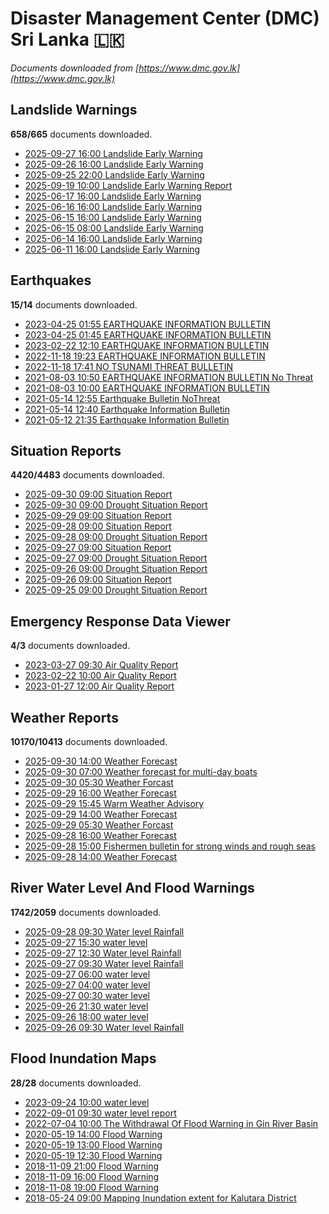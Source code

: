 # Disaster Management Center (DMC) Sri Lanka :sri_lanka:

*Documents downloaded from [https://www.dmc.gov.lk](https://www.dmc.gov.lk)*

## Landslide Warnings

**658/665** documents downloaded.

* [2025-09-27 16:00 Landslide Early Warning](data/landslide-warnings/20250927.1600.landslide-early-warning.pdf)
* [2025-09-26 16:00 Landslide Early Warning](data/landslide-warnings/20250926.1600.landslide-early-warning.pdf)
* [2025-09-25 22:00 Landslide Early Warning](data/landslide-warnings/20250925.2200.landslide-early-warning.pdf)
* [2025-09-19 10:00 Landslide Early Warning Report](data/landslide-warnings/20250919.1000.landslide-early-warning-report.pdf)
* [2025-06-17 16:00 Landslide Early Warning](data/landslide-warnings/20250617.1600.landslide-early-warning.pdf)
* [2025-06-16 16:00 Landslide Early Warning](data/landslide-warnings/20250616.1600.landslide-early-warning.pdf)
* [2025-06-15 16:00 Landslide Early Warning](data/landslide-warnings/20250615.1600.landslide-early-warning.pdf)
* [2025-06-15 08:00 Landslide Early Warning](data/landslide-warnings/20250615.0800.landslide-early-warning.pdf)
* [2025-06-14 16:00 Landslide Early Warning](data/landslide-warnings/20250614.1600.landslide-early-warning.pdf)
* [2025-06-11 16:00 Landslide Early Warning](data/landslide-warnings/20250611.1600.landslide-early-warning.pdf)

## Earthquakes

**15/14** documents downloaded.

* [2023-04-25 01:55 EARTHQUAKE INFORMATION BULLETIN](data/earthquakes/20230425.0155.earthquake-information-bulletin.pdf)
* [2023-04-25 01:45 EARTHQUAKE INFORMATION BULLETIN](data/earthquakes/20230425.0145.earthquake-information-bulletin.pdf)
* [2023-02-22 12:10 EARTHQUAKE INFORMATION BULLETIN](data/earthquakes/20230222.1210.earthquake-information-bulletin.pdf)
* [2022-11-18 19:23 EARTHQUAKE INFORMATION BULLETIN](data/earthquakes/20221118.1923.earthquake-information-bulletin.pdf)
* [2022-11-18 17:41 NO TSUNAMI THREAT BULLETIN](data/earthquakes/20221118.1741.no-tsunami-threat-bulletin.pdf)
* [2021-08-03 10:50 EARTHQUAKE INFORMATION BULLETIN No Threat](data/earthquakes/20210803.1050.earthquake-information-bulletin-no-threat.pdf)
* [2021-08-03 10:00 EARTHQUAKE INFORMATION BULLETIN](data/earthquakes/20210803.1000.earthquake-information-bulletin.pdf)
* [2021-05-14 12:55 Earthquake Bulletin NoThreat](data/earthquakes/20210514.1255.earthquake-bulletin-nothreat.pdf)
* [2021-05-14 12:40 Earthquake Information Bulletin](data/earthquakes/20210514.1240.earthquake-information-bulletin.pdf)
* [2021-05-12 21:35 Earthquake Information Bulletin](data/earthquakes/20210512.2135.earthquake-information-bulletin.pdf)

## Situation Reports

**4420/4483** documents downloaded.

* [2025-09-30 09:00 Situation Report](data/situation-reports/20250930.0900.situation-report.pdf)
* [2025-09-30 09:00 Drought Situation Report](data/situation-reports/20250930.0900.drought-situation-report.pdf)
* [2025-09-29 09:00 Situation Report](data/situation-reports/20250929.0900.situation-report.pdf)
* [2025-09-28 09:00 Situation Report](data/situation-reports/20250928.0900.situation-report.pdf)
* [2025-09-28 09:00 Drought Situation Report](data/situation-reports/20250928.0900.drought-situation-report.pdf)
* [2025-09-27 09:00 Situation Report](data/situation-reports/20250927.0900.situation-report.pdf)
* [2025-09-27 09:00 Drought Situation Report](data/situation-reports/20250927.0900.drought-situation-report.pdf)
* [2025-09-26 09:00 Drought Situation Report](data/situation-reports/20250926.0900.drought-situation-report.pdf)
* [2025-09-26 09:00 Situation Report](data/situation-reports/20250926.0900.situation-report.pdf)
* [2025-09-25 09:00 Drought Situation Report](data/situation-reports/20250925.0900.drought-situation-report.pdf)

## Emergency Response Data Viewer

**4/3** documents downloaded.

* [2023-03-27 09:30 Air Quality Report](data/emergency-response-data-viewer/20230327.0930.air-quality-report.pdf)
* [2023-02-22 10:00 Air Quality Report](data/emergency-response-data-viewer/20230222.1000.air-quality-report.pdf)
* [2023-01-27 12:00 Air Quality Report](data/emergency-response-data-viewer/20230127.1200.air-quality-report.pdf)

## Weather Reports

**10170/10413** documents downloaded.

* [2025-09-30 14:00 Weather Forecast](data/weather-reports/20250930.1400.weather-forecast.pdf)
* [2025-09-30 07:00 Weather forecast for multi-day boats](data/weather-reports/20250930.0700.weather-forecast-for-multiday-boats.pdf)
* [2025-09-30 05:30 Weather Forcast](data/weather-reports/20250930.0530.weather-forcast.pdf)
* [2025-09-29 16:00 Weather Forecast](data/weather-reports/20250929.1600.weather-forecast.pdf)
* [2025-09-29 15:45 Warm Weather Advisory](data/weather-reports/20250929.1545.warm-weather-advisory.pdf)
* [2025-09-29 14:00 Weather Forecast](data/weather-reports/20250929.1400.weather-forecast.pdf)
* [2025-09-29 05:30 Weather Forcast](data/weather-reports/20250929.0530.weather-forcast.pdf)
* [2025-09-28 16:00 Weather Forecast](data/weather-reports/20250928.1600.weather-forecast.pdf)
* [2025-09-28 15:00 Fishermen bulletin for strong winds and rough seas](data/weather-reports/20250928.1500.fishermen-bulletin-for-strong-winds-and-rough-seas.pdf)
* [2025-09-28 14:00 Weather Forecast](data/weather-reports/20250928.1400.weather-forecast.pdf)

## River Water Level And Flood Warnings

**1742/2059** documents downloaded.

* [2025-09-28 09:30 Water level  Rainfall](data/river-water-level-and-flood-warnings/20250928.0930.water-level-rainfall.pdf)
* [2025-09-27 15:30 water level](data/river-water-level-and-flood-warnings/20250927.1530.water-level.pdf)
* [2025-09-27 12:30 Water level  Rainfall](data/river-water-level-and-flood-warnings/20250927.1230.water-level-rainfall.pdf)
* [2025-09-27 09:30 Water level  Rainfall](data/river-water-level-and-flood-warnings/20250927.0930.water-level-rainfall.pdf)
* [2025-09-27 06:00 water level](data/river-water-level-and-flood-warnings/20250927.0600.water-level.pdf)
* [2025-09-27 04:00 water level](data/river-water-level-and-flood-warnings/20250927.0400.water-level.pdf)
* [2025-09-27 00:30 water level](data/river-water-level-and-flood-warnings/20250927.0030.water-level.pdf)
* [2025-09-26 21:30 water level](data/river-water-level-and-flood-warnings/20250926.2130.water-level.pdf)
* [2025-09-26 18:00 water level](data/river-water-level-and-flood-warnings/20250926.1800.water-level.pdf)
* [2025-09-26 09:30 Water level  Rainfall](data/river-water-level-and-flood-warnings/20250926.0930.water-level-rainfall.pdf)

## Flood Inundation Maps

**28/28** documents downloaded.

* [2023-09-24 10:00 water level](data/flood-inundation-maps/20230924.1000.water-level.pdf)
* [2022-09-01 09:30 water level report](data/flood-inundation-maps/20220901.0930.water-level-report.pdf)
* [2022-07-04 10:00 The Withdrawal Of Flood Warning in Gin River Basin](data/flood-inundation-maps/20220704.1000.the-withdrawal-of-flood-warning-in-gin-river-basin.pdf)
* [2020-05-19 14:00 Flood Warning](data/flood-inundation-maps/20200519.1400.flood-warning.pdf)
* [2020-05-19 13:00 Flood Warning](data/flood-inundation-maps/20200519.1300.flood-warning.pdf)
* [2020-05-19 12:30 Flood Warning](data/flood-inundation-maps/20200519.1230.flood-warning.pdf)
* [2018-11-09 21:00 Flood Warning](data/flood-inundation-maps/20181109.2100.flood-warning.PDF)
* [2018-11-09 16:00 Flood Warning](data/flood-inundation-maps/20181109.1600.flood-warning.PDF)
* [2018-11-08 19:00 Flood Warning](data/flood-inundation-maps/20181108.1900.flood-warning.PDF)
* [2018-05-24 09:00 Mapping Inundation extent for Kalutara District](data/flood-inundation-maps/20180524.0900.mapping-inundation-extent-for-kalutara-district.pdf)
